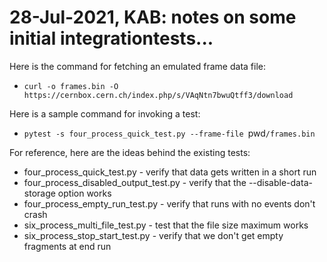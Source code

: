 # 28-Jul-2021, KAB: notes on some initial integrationtests...

Here is the command for fetching an emulated frame data file:

* `curl -o frames.bin -O https://cernbox.cern.ch/index.php/s/VAqNtn7bwuQtff3/download`

Here is a sample command for invoking a test:

* `pytest -s four_process_quick_test.py --frame-file `pwd`/frames.bin`

For reference, here are the ideas behind the existing tests:
* four_process_quick_test.py - verify that data gets written in a short run
* four_process_disabled_output_test.py - verify that the --disable-data-storage option works
* four_process_empty_run_test.py - verify that runs with no events don't crash
* six_process_multi_file_test.py - test that the file size maximum works
* six_process_stop_start_test.py - verify that we don't get empty fragments at end run
